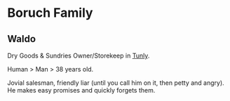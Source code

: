 # Boruch Family

## Waldo

Dry Goods & Sundries Owner/Storekeep in [Tunly](/Locations/Town_Tunly.md).

Human > Man > 38 years old.

Jovial salesman, friendly liar (until you call him on it, then petty and angry). He makes easy promises and quickly forgets them.
